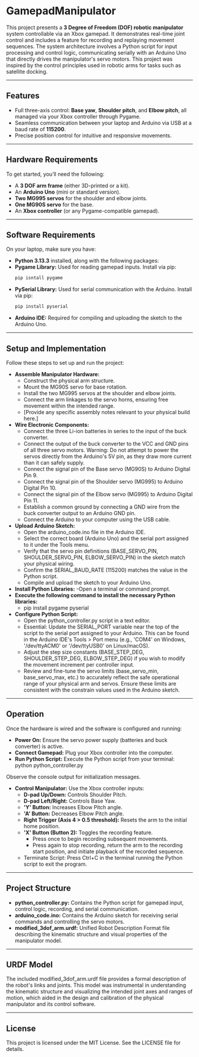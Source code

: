 # GamepadManipulator

This project presents a **3 Degree of Freedom (DOF) robotic manipulator** system controllable via an Xbox gamepad. It demonstrates real-time joint control and includes a feature for recording and replaying movement sequences. The system architecture involves a Python script for input processing and control logic, communicating serially with an Arduino Uno that directly drives the manipulator's servo motors. This project was inspired by the control principles used in robotic arms for tasks such as satellite docking.

---

## Features
- Full three-axis control: **Base yaw**, **Shoulder pitch**, and **Elbow pitch**, all managed via your Xbox controller through Pygame.
- Seamless communication between your laptop and Arduino via USB at a baud rate of **115200**.
- Precise position control for intuitive and responsive movements.

---

## Hardware Requirements
To get started, you’ll need the following:
- A **3 DOF arm frame** (either 3D-printed or a kit).
- An **Arduino Uno** (mini or standard version).
- **Two MG995 servos** for the shoulder and elbow joints.
- **One MG90S servo** for the base.
- An **Xbox controller** (or any Pygame-compatible gamepad).

---

## Software Requirements
On your laptop, make sure you have:
- **Python 3.13.3** installed, along with the following packages:
- **Pygame Library:** Used for reading gamepad inputs. Install via pip:
  ```bash
  pip isntall pygame
  ```
- **PySerial Library:** Used for serial communication with the Arduino. Install via pip:
  ```bash
  pip install pyserial
  ```
- **Arduino IDE:** Required for compiling and uploading the sketch to the Arduino Uno.

---

## Setup and Implementation
Follow these steps to set up and run the project:
- **Assemble Manipulator Hardware:**
     - Construct the physical arm structure.
     - Mount the MG90S servo for base rotation.
     - Install the two MG995 servos at the shoulder and elbow joints.
     - Connect the arm linkages to the servo horns, ensuring free movement within the intended range.
     - [Provide any specific assembly notes relevant to your physical build here.]
 - **Wire Electronic Components:**
   - Connect the three Li-ion batteries in series to the input of the buck converter.
   - Connect the output of the buck converter to the VCC and GND pins of all three servo motors. Warning: Do not attempt to power the servos directly from the Arduino's 5V pin, as they draw more current than it can safely supply.
   - Connect the signal pin of the Base servo (MG90S) to Arduino Digital Pin 9.
   - Connect the signal pin of the Shoulder servo (MG995) to Arduino Digital Pin 10.
   - Connect the signal pin of the Elbow servo (MG995) to Arduino Digital Pin 11.
   - Establish a common ground by connecting a GND wire from the buck converter output to an Arduino GND pin.
   - Connect the Arduino to your computer using the USB cable.
 - **Upload Arduino Sketch:**
   - Open the arduino_code.ino file in the Arduino IDE.
   - Select the correct board (Arduino Uno) and the serial port assigned to it under the Tools menu.
   - Verify that the servo pin definitions (BASE_SERVO_PIN, SHOULDER_SERVO_PIN, ELBOW_SERVO_PIN) in the sketch match your physical wiring.
   - Confirm the SERIAL_BAUD_RATE (115200) matches the value in the Python script.
   - Compile and upload the sketch to your Arduino Uno.
 - **Install Python Libraries:**
   -Open a terminal or command prompt.
 - **Execute the following command to install the necessary Python libraries:**
   - pip install pygame pyserial
 - **Configure Python Script:**
   - Open the python_controller.py script in a text editor.
   - Essential: Update the SERIAL_PORT variable near the top of the script to the serial port assigned to your Arduino. This can be found in the Arduino IDE's Tools > Port menu (e.g., 'COM4' on Windows, '/dev/ttyACM0' or '/dev/ttyUSB0' on Linux/macOS).
   - Adjust the step size constants (BASE_STEP_DEG, SHOULDER_STEP_DEG, ELBOW_STEP_DEG) if you wish to modify the movement increment per controller input.
   - Review and fine-tune the servo limits (base_servo_min, base_servo_max, etc.) to accurately reflect the safe operational range of your physical arm and servos. Ensure these limits are consistent with the constrain values used in the Arduino sketch.

---

## Operation
Once the hardware is wired and the software is configured and running:
 - **Power On:** Ensure the servo power supply (batteries and buck converter) is active.
 - **Connect Gamepad:** Plug your Xbox controller into the computer.
 - **Run Python Script:** Execute the Python script from your terminal:
python python_controller.py

Observe the console output for initialization messages.
 - **Control Manipulator:** Use the Xbox controller inputs:
   - **D-pad Up/Down:** Controls Shoulder Pitch.
   - **D-pad Left/Right:** Controls Base Yaw.
   - **'Y' Button:** Increases Elbow Pitch angle.
   - **'A' Button:** Decreases Elbow Pitch angle.
   - **Right Trigger (Axis 4 > 0.5 threshold):** Resets the arm to the initial home position.
   - **'X' Button (Button 2):** Toggles the recording feature.
     - Press once to begin recording subsequent movements.
     - Press again to stop recording, return the arm to the recording start position, and initiate playback of the recorded sequence.
   - Terminate Script: Press Ctrl+C in the terminal running the Python script to exit the program.

  ---

## Project Structure
 - **python_controller.py:** Contains the Python script for gamepad input, control logic, recording, and serial communication.
 - **arduino_code.ino:** Contains the Arduino sketch for receiving serial commands and controlling the servo motors.
 - **modified_3dof_arm.urdf:** Unified Robot Description Format file describing the kinematic structure and visual properties of the manipulator model.

---

## URDF Model
The included modified_3dof_arm.urdf file provides a formal description of the robot's links and joints. This model was instrumental in understanding the kinematic structure and visualizing the intended joint axes and ranges of motion, which aided in the design and calibration of the physical manipulator and its control software.

---

## License
This project is licensed under the MIT License. See the LICENSE file for details.
